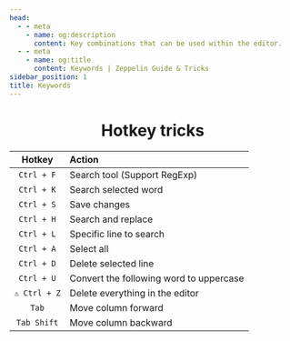```yaml
---
head:
  - - meta
    - name: og:description
      content: Key combinations that can be used within the editor.
  - - meta
    - name: og:title
      content: Keywords | Zeppelin Guide & Tricks
sidebar_position: 1
title: Keywords
---
```

<div align=center>

# Hotkey tricks
<!---Ctrl + Y : ¿?-->
|Hotkey|Action|
|:-:|:-|
`Ctrl + F` | Search tool (Support RegExp)|
`Ctrl + K` | Search selected word
`Ctrl + S` | Save changes
`Ctrl + H` | Search and replace
`Ctrl + L` | Specific line to search
`Ctrl + A` | Select all
`Ctrl + D` | Delete selected line
`Ctrl + U` | Convert the following word to uppercase
`⚠️ Ctrl + Z` |Delete everything in the editor
`Tab` | Move column forward
`Tab Shift` | Move column backward 

</div>